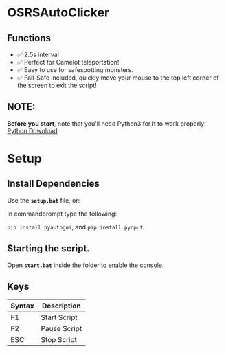 # OSRSAutoClicker

## Functions

- ✅ 2.5s interval
- ✅ Perfect for Camelot teleportation!
- ✅ Easy to use for safespotting monsters.
- ✅ Fail-Safe included, quickly move your mouse to the top left corner of the screen to exit the script!

## NOTE:

**Before you start**, note that you'll need Python3 for it to work properly!
[Python Download](https://www.python.org/downloads/)

# Setup

## Install Dependencies

Use the **`setup.bat`** file, or:

In commandprompt type the following:

`pip install pyautogui`, and
`pip install pynput`.

## Starting the script.

Open **`start.bat`** inside the folder to enable the console.

## Keys

| Syntax      | Description |
| ----------- | ----------- |
| F1     | Start Script      |
| F2     | Pause Script      |
| ESC      | Stop Script       |
